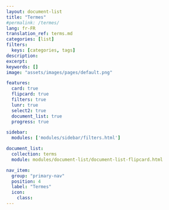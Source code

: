 ```yaml
---
layout: document-list
title: "Termes"
#permalink: /termes/
lang: fr-FR
translation_ref: terms.md
categories: [list]
filters:
  keys: [categories, tags]
description:
excerpt:
keywords: []
image: "assets/images/pages/default.png"

features:
  card: true
  flipcard: true
  filters: true
  lunr: true
  select2: true
  document_list: true
  progress: true

sidebar:
  modules: ['modules/sidebar/filters.html']

document_list:
  collection: terms
  module: modules/document-list/document-list-flipcard.html

nav_item:
  group: "primary-nav"
  position: 4
  label: "Termes"
  icon:
    class:
---
```

